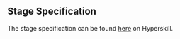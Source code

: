 ## Stage Specification

The stage specification can be found [here](https://hyperskill.org/projects/60/stages/328/implement) on Hyperskill. 